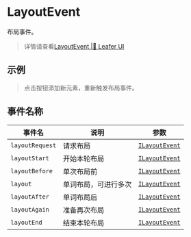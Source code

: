 # LayoutEvent
布局事件。

> 详情请查看[LayoutEvent |🌿 Leafer UI](https://www.leaferjs.com/ui/reference/event/basic/Layout.html)

## 示例

> 点击按钮添加新元素，重新触发布局事件。

<script setup lang="ts">
import code from './index.vue?raw'
</script>

<Repl :code="code"  />

## 事件名称

[ILayoutEvent-url]: https://www.leaferjs.com/ui/api/interfaces/ILayoutEvent.html

| 事件名  | 说明 | 参数 |
| --- | --- | --- |
| `layoutRequest` | 请求布局 | [`ILayoutEvent`][ILayoutEvent-url] |
| `layoutStart` | 开始本轮布局 | [`ILayoutEvent`][ILayoutEvent-url] |
| `layoutBefore` | 单次布局前 | [`ILayoutEvent`][ILayoutEvent-url] |
| `layout` | 单词布局，可进行多次 | [`ILayoutEvent`][ILayoutEvent-url] |
| `layoutAfter` | 单词布局后 | [`ILayoutEvent`][ILayoutEvent-url] |
| `layoutAgain` | 准备再次布局 | [`ILayoutEvent`][ILayoutEvent-url] |
| `layoutEnd` | 结束本轮布局 | [`ILayoutEvent`][ILayoutEvent-url] |
